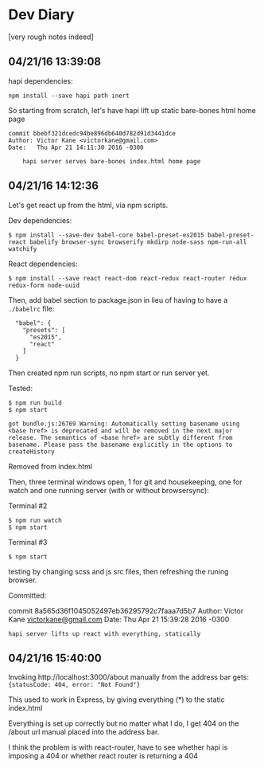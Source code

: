 # Dev Diary

[very rough notes indeed]

## 04/21/16 13:39:08

hapi dependencies:

```
npm install --save hapi path inert
```

So starting from scratch, let's have hapi lift up static bare-bones html home page

```
commit bbebf321dcedc94be896db640d782d91d3441dce
Author: Victor Kane <victorkane@gmail.com>
Date:   Thu Apr 21 14:11:30 2016 -0300

    hapi server serves bare-bones index.html home page
```

## 04/21/16 14:12:36

Let's get react up from the html, via npm scripts.

Dev dependencies:

```
$ npm install --save-dev babel-core babel-preset-es2015 babel-preset-react babelify browser-sync browserify mkdirp node-sass npm-run-all watchify
```

React dependencies:

```
$ npm install --save react react-dom react-redux react-router redux redux-form node-uuid
```

Then, add babel section to package.json in lieu of having to have a `./babelrc` file:

```
  "babel": {
    "presets": [
      "es2015",
      "react"
    ]
  }
```

Then created npm run scripts, no npm start or run server yet.

Tested:

```
$ npm run build
$ npm start
```

```
got bundle.js:26769 Warning: Automatically setting basename using <base href> is deprecated and will be removed in the next major release. The semantics of <base href> are subtly different from basename. Please pass the basename explicitly in the options to createHistory
```

Removed <base href> from index.html

Then, three terminal windows open, 1 for git and housekeeping, one for watch and one running server (with or without browsersync):

Terminal #2

```
$ npm run watch
$ npm start
```

Terminal #3

```
$ npm start
```

testing by changing scss and js src files, then refreshing the runing browser.

Committed:

commit 8a565d36f1045052497eb36295792c7faaa7d5b7
Author: Victor Kane <victorkane@gmail.com>
Date:   Thu Apr 21 15:39:28 2016 -0300

    hapi server lifts up react with everything, statically

## 04/21/16 15:40:00

Invoking http://localhost:3000/about manually from the address bar gets: `{statusCode: 404, error: "Not Found"}`

This used to work in Express, by giving everything (*) to the static index.html

Everything is set up correctly but no matter what I do, I get 404 on the /about url manual placed into the address bar.

I think the problem is with react-router, have to see whether hapi is imposing a 404 or whether react router is returning a 404





